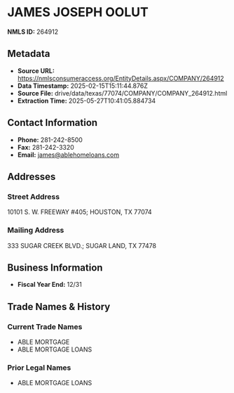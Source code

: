 # JAMES JOSEPH OOLUT

**NMLS ID:** 264912

## Metadata
- **Source URL:** https://nmlsconsumeraccess.org/EntityDetails.aspx/COMPANY/264912
- **Data Timestamp:** 2025-02-15T15:11:44.876Z
- **Source File:** drive/data/texas/77074/COMPANY/COMPANY_264912.html
- **Extraction Time:** 2025-05-27T10:41:05.884734

## Contact Information
- **Phone:** 281-242-8500
- **Fax:** 281-242-3320
- **Email:** james@ablehomeloans.com

## Addresses
### Street Address
10101 S. W. FREEWAY #405; HOUSTON, TX 77074

### Mailing Address
333 SUGAR CREEK BLVD.; SUGAR LAND, TX 77478

## Business Information
- **Fiscal Year End:** 12/31

## Trade Names & History
### Current Trade Names
- ABLE MORTGAGE
- ABLE MORTGAGE LOANS

### Prior Legal Names
- ABLE MORTGAGE LOANS
